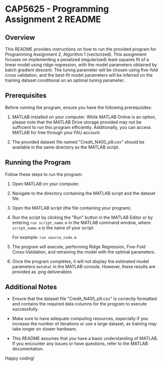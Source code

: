 # CAP5625 - Programming Assignment 2 README

## Overview

This README provides instructions on how to run the provided program for Programming Assignment 2, Algorithm 1 (vectorized). This assignment focuses on implementing a penalized (regularized) least squares fit of a linear model using ridge regression, with the model parameters obtained by batch gradient descent. The tuning parameter will be chosen using five-fold cross validation, and the best-fit model parameters will be inferred on the training dataset conditional on an optimal tuning parameter..

## Prerequisites

Before running the program, ensure you have the following prerequisites:

1. MATLAB installed on your computer. While MATLAB Online is an option, please note that the MATLAB Drive storage provided may not be sufficient to run this program efficiently. Additionally, you can access MATLAB for free through your FAU account.

2. The provided dataset file named "Credit_N400_p9.csv" should be available in the same directory as the MATLAB script.

## Running the Program

Follow these steps to run the program:

1. Open MATLAB on your computer.

2. Navigate to the directory containing the MATLAB script and the dataset file.

3. Open the MATLAB script (the file containing your program).

4. Run the script by clicking the "Run" button in the MATLAB Editor or by entering `run script_name.m` in the MATLAB command window, where `script_name.m` is the name of your script.

   For example: `run source_code.m`

6. The program will execute, performing Ridge Regression, Five-Fold Cross-Validation, and retraining the model with the optimal parameters.

7. Once the program completes, it will not display the estimated model parameters `betahat` in the MATLAB console. However, these results are provided as .png deliverables

## Additional Notes

- Ensure that the dataset file "Credit_N400_p9.csv" is correctly formatted and contains the required data columns for the program to execute successfully.

- Make sure to have adequate computing resources, especially if you increase the number of iterations or use a large dataset, as training may take longer on slower hardware.

- This README assumes that you have a basic understanding of MATLAB. If you encounter any issues or have questions, refer to the MATLAB documentation.

Happy coding!
